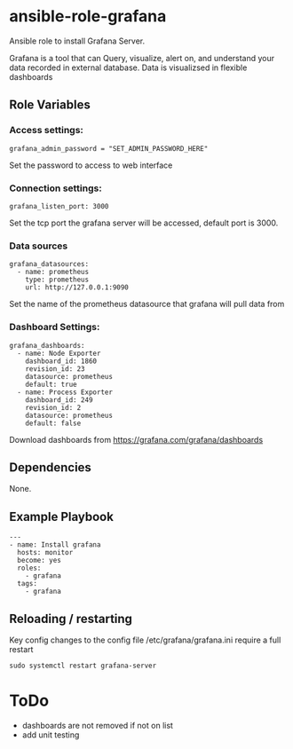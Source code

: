 # ansible-role-grafana
Ansible role to install Grafana Server.

Grafana is a tool that can Query, visualize, alert on, and understand your data recorded in external database.   Data is visualizsed in flexible dashboards

## Role Variables

### Access settings:

    grafana_admin_password = "SET_ADMIN_PASSWORD_HERE"

Set the password to access to web interface

### Connection settings:

    grafana_listen_port: 3000

Set the tcp port the grafana server will be accessed, default port is 3000.

### Data sources

    grafana_datasources:
      - name: prometheus
        type: prometheus
        url: http://127.0.0.1:9090


Set the name of the prometheus datasource that grafana will pull data from

### Dashboard Settings:

    grafana_dashboards:
      - name: Node Exporter
        dashboard_id: 1860
        revision_id: 23
        datasource: prometheus
        default: true
      - name: Process Exporter
        dashboard_id: 249
        revision_id: 2
        datasource: prometheus
        default: false

Download dashboards from https://grafana.com/grafana/dashboards

## Dependencies

None.

## Example Playbook

    ---
    - name: Install grafana
      hosts: monitor
      become: yes
      roles:
        - grafana
      tags:
        - grafana

## Reloading / restarting

Key config changes to the config file /etc/grafana/grafana.ini require a full restart

    sudo systemctl restart grafana-server

# ToDo
 - dashboards are not removed if not on list
 - add unit testing